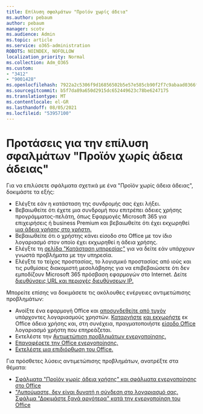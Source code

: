 ```yaml
---
title: Επίλυση σφαλμάτων "Προϊόν χωρίς άδεια"
ms.author: pebaum
author: pebaum
manager: scotv
ms.audience: Admin
ms.topic: article
ms.service: o365-administration
ROBOTS: NOINDEX, NOFOLLOW
localization_priority: Normal
ms.collection: Adm_O365
ms.custom:
- "3412"
- "9001428"
ms.openlocfilehash: 7922a2c5306f9d16856502b5e57e585cb90f2f7c9abaad0366f72ed46de786d5
ms.sourcegitcommit: b5f7da89a650d2915dc652449623c78be6247175
ms.translationtype: MT
ms.contentlocale: el-GR
ms.lasthandoff: 08/05/2021
ms.locfileid: "53957100"
---
```

# <a name="suggestions-for-solving-unlicensed-product-errors"></a>Προτάσεις για την επίλυση σφαλμάτων "Προϊόν χωρίς άδεια άδειας"

Για να επιλύσετε σφάλματα σχετικά με ένα "Προϊόν χωρίς άδεια άδειας", δοκιμάστε τα εξής:

- Ελέγξτε εάν η κατάσταση της συνδρομής σας έχει λήξει.
- Βεβαιωθείτε ότι έχετε μια συνδρομή που επιτρέπει άδειες χρήσης προγράμματος-πελάτη, όπως Εφαρμογές Microsoft 365 για επιχειρήσεις ή business Premium και βεβαιωθείτε ότι έχει εκχωρηθεί [μια άδεια χρήσης στο χρήστη.](https://docs.microsoft.com/microsoft-365/admin/add-users/add-users) 
- Βεβαιωθείτε ότι ο χρήστης κάνει είσοδο στο Office με τον ίδιο λογαριασμό στον οποίο έχει εκχωρηθεί η άδεια χρήσης.
- Ελέγξτε τη [σελίδα "Κατάσταση υπηρεσίας"](https://docs.microsoft.com/office365/enterprise/view-service-health) για να δείτε εάν υπάρχουν γνωστά προβλήματα με την υπηρεσία.
- Ελέγξτε το τείχος προστασίας, το λογισμικό προστασίας από ιούς και τις ρυθμίσεις διακομιστή μεσολάβησης για να επιβεβαιώσετε ότι δεν εμποδίζουν Microsoft 365 πρόσβαση εφαρμογών στο Internet. Δείτε [διευθύνσεις URL και περιοχές διευθύνσεων IP.](https://docs.microsoft.com/office365/enterprise/urls-and-ip-address-ranges)

Μπορείτε επίσης να δοκιμάσετε τις ακόλουθες ενέργειες αντιμετώπισης προβλημάτων: 

- Ανοίξτε ένα εφαρμογή Office και [αποσυνδεθείτε από τυχόν](https://support.office.com/article/5a20dc11-47e9-4b6f-945d-478cb6d92071) υπάρχοντες λογαριασμούς χρηστών. [Καταργήστε](https://docs.microsoft.com/microsoft-365/admin/manage/remove-licenses-from-users) [και εκχωρήστε](https://docs.microsoft.com/microsoft-365/admin/manage/assign-licenses-to-users) εκ Office άδεια χρήσης και, στη συνέχεια, πραγματοποιήστε [είσοδο Office](https://support.office.com/article/628ea040-f265-49de-b986-be09c3ebf8a9) λογαριασμό χρήστη που επηρεάζεται.
- Εκτελέστε την [Αντιμετώπιση προβλημάτων ενεργοποίησης.](https://aka.ms/SARA-OfficeActivation-Alchemy)
- [Επαναφέρετε την Office ενεργοποίησης.](https://docs.microsoft.com/office365/troubleshoot/activation/reset-office-365-proplus-activation-state) 
- [Εκτελέστε μια επιδιόρθωση του Office.](https://support.office.com/Article/7821d4b6-7c1d-4205-aa0e-a6b40c5bb88b)

Για πρόσθετες λύσεις αντιμετώπισης προβλημάτων, ανατρέξτε στα θέματα: 

- [Σφάλματα "Προϊόν χωρίς άδεια χρήσης" και σφάλματα ενεργοποίησης στο Office](https://support.office.com/Article/0d23d3c0-c19c-4b2f-9845-5344fedc4380)
- ["Λυπούμαστε, δεν είναι δυνατή η σύνδεση στο λογαριασμό σας. Σφάλμα "Δοκιμάστε ξανά αργότερα" κατά την ενεργοποίηση του Office](https://docs.microsoft.com/office/troubleshoot/activation-installation/issue-when-activate-office-from-office-365)